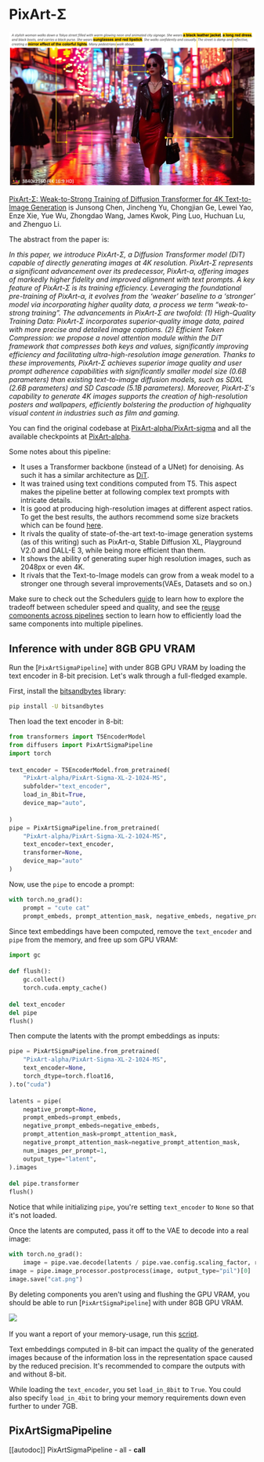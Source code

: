 <!--Copyright 2024 The HuggingFace Team. All rights reserved.

Licensed under the Apache License, Version 2.0 (the "License"); you may not use this file except in compliance with
the License. You may obtain a copy of the License at

http://www.apache.org/licenses/LICENSE-2.0

Unless required by applicable law or agreed to in writing, software distributed under the License is distributed on
an "AS IS" BASIS, WITHOUT WARRANTIES OR CONDITIONS OF ANY KIND, either express or implied. See the License for the
specific language governing permissions and limitations under the License.
-->

# PixArt-Σ

![](https://raw.githubusercontent.com/PixArt-alpha/PixArt-sigma-project/master/static/images/samples/others_webp/4K_image.webp)

[//]: # (![]&#40;https://huggingface.co/datasets/huggingface/documentation-images/resolve/main/diffusers/pixart/header_collage.png&#41;)

[PixArt-Σ: Weak-to-Strong Training of Diffusion Transformer for 4K Text-to-Image Generation](https://huggingface.co/papers/2403.04692) is Junsong Chen, Jincheng Yu, Chongjian Ge, Lewei Yao, Enze Xie, Yue Wu, Zhongdao Wang, James Kwok, Ping Luo, Huchuan Lu, and Zhenguo Li.

The abstract from the paper is:

*In this paper, we introduce PixArt-Σ, a Diffusion Transformer model (DiT) capable of directly generating images at 4K resolution. PixArt-Σ represents a significant advancement over its predecessor, PixArt-α, offering images of markedly higher fidelity and improved alignment with text prompts. A key feature of PixArt-Σ is its training efficiency. Leveraging the foundational pre-training of PixArt-α, it evolves from the ‘weaker’ baseline to a ‘stronger’ model via incorporating higher quality data, a process we term “weak-to-strong training”. The advancements in PixArt-Σ are twofold: (1) High-Quality Training Data: PixArt-Σ incorporates superior-quality image data, paired with more precise and detailed image captions. (2) Efficient Token Compression: we propose a novel attention module within the DiT framework that compresses both keys and values, significantly improving efficiency and facilitating ultra-high-resolution image generation. Thanks to these improvements, PixArt-Σ achieves superior image quality and user prompt adherence capabilities with significantly smaller model size (0.6B parameters) than existing text-to-image diffusion models, such as SDXL (2.6B parameters) and SD Cascade (5.1B parameters). Moreover, PixArt-Σ’s capability to generate 4K images supports the creation of high-resolution posters and wallpapers, efficiently bolstering the production of highquality visual content in industries such as film and gaming.*

You can find the original codebase at [PixArt-alpha/PixArt-sigma](https://github.com/PixArt-alpha/PixArt-sigma) and all the available checkpoints at [PixArt-alpha](https://huggingface.co/PixArt-alpha).

Some notes about this pipeline:

* It uses a Transformer backbone (instead of a UNet) for denoising. As such it has a similar architecture as [DiT](https://hf.co/docs/transformers/model_doc/dit).
* It was trained using text conditions computed from T5. This aspect makes the pipeline better at following complex text prompts with intricate details.
* It is good at producing high-resolution images at different aspect ratios. To get the best results, the authors recommend some size brackets which can be found [here](https://github.com/PixArt-alpha/PixArt-sigma/blob/master/diffusion/data/datasets/utils.py).
* It rivals the quality of state-of-the-art text-to-image generation systems (as of this writing) such as PixArt-α, Stable Diffusion XL, Playground V2.0 and DALL-E 3, while being more efficient than them.
* It shows the ability of generating super high resolution images, such as 2048px or even 4K.
* It rivals that the Text-to-Image models can grow from a weak model to a stronger one through several improvements(VAEs, Datasets and so on.)

<Tip>

Make sure to check out the Schedulers [guide](../../using-diffusers/schedulers.md) to learn how to explore the tradeoff between scheduler speed and quality, and see the [reuse components across pipelines](../../using-diffusers/loading.md#reuse-a-pipeline) section to learn how to efficiently load the same components into multiple pipelines.

</Tip>

## Inference with under 8GB GPU VRAM

Run the [`PixArtSigmaPipeline`] with under 8GB GPU VRAM by loading the text encoder in 8-bit precision. Let's walk through a full-fledged example. 

First, install the [bitsandbytes](https://github.com/TimDettmers/bitsandbytes) library:

```bash
pip install -U bitsandbytes
```

Then load the text encoder in 8-bit:

```python
from transformers import T5EncoderModel
from diffusers import PixArtSigmaPipeline
import torch

text_encoder = T5EncoderModel.from_pretrained(
    "PixArt-alpha/PixArt-Sigma-XL-2-1024-MS",
    subfolder="text_encoder",
    load_in_8bit=True,
    device_map="auto",

)
pipe = PixArtSigmaPipeline.from_pretrained(
    "PixArt-alpha/PixArt-Sigma-XL-2-1024-MS",
    text_encoder=text_encoder,
    transformer=None,
    device_map="auto"
)
```

Now, use the `pipe` to encode a prompt:

```python
with torch.no_grad():
    prompt = "cute cat"
    prompt_embeds, prompt_attention_mask, negative_embeds, negative_prompt_attention_mask = pipe.encode_prompt(prompt)
```

Since text embeddings have been computed, remove the `text_encoder` and `pipe` from the memory, and free up som GPU VRAM:

```python
import gc 

def flush():
    gc.collect()
    torch.cuda.empty_cache()

del text_encoder
del pipe
flush()
```

Then compute the latents with the prompt embeddings as inputs:

```python
pipe = PixArtSigmaPipeline.from_pretrained(
    "PixArt-alpha/PixArt-Sigma-XL-2-1024-MS",
    text_encoder=None,
    torch_dtype=torch.float16,
).to("cuda")

latents = pipe(
    negative_prompt=None, 
    prompt_embeds=prompt_embeds,
    negative_prompt_embeds=negative_embeds,
    prompt_attention_mask=prompt_attention_mask,
    negative_prompt_attention_mask=negative_prompt_attention_mask,
    num_images_per_prompt=1,
    output_type="latent",
).images

del pipe.transformer
flush()
```

<Tip>

Notice that while initializing `pipe`, you're setting `text_encoder` to `None` so that it's not loaded.

</Tip>

Once the latents are computed, pass it off to the VAE to decode into a real image:

```python
with torch.no_grad():
    image = pipe.vae.decode(latents / pipe.vae.config.scaling_factor, return_dict=False)[0]
image = pipe.image_processor.postprocess(image, output_type="pil")[0]
image.save("cat.png")
```

By deleting components you aren't using and flushing the GPU VRAM, you should be able to run [`PixArtSigmaPipeline`] with under 8GB GPU VRAM.

![](https://huggingface.co/datasets/huggingface/documentation-images/resolve/main/diffusers/pixart/8bits_cat.png)

If you want a report of your memory-usage, run this [script](https://gist.github.com/sayakpaul/3ae0f847001d342af27018a96f467e4e).

<Tip warning={true}>

Text embeddings computed in 8-bit can impact the quality of the generated images because of the information loss in the representation space caused by the reduced precision. It's recommended to compare the outputs with and without 8-bit.

</Tip>

While loading the `text_encoder`, you set `load_in_8bit` to `True`. You could also specify `load_in_4bit` to bring your memory requirements down even further to under 7GB.

## PixArtSigmaPipeline

[[autodoc]] PixArtSigmaPipeline
	- all
	- __call__
	